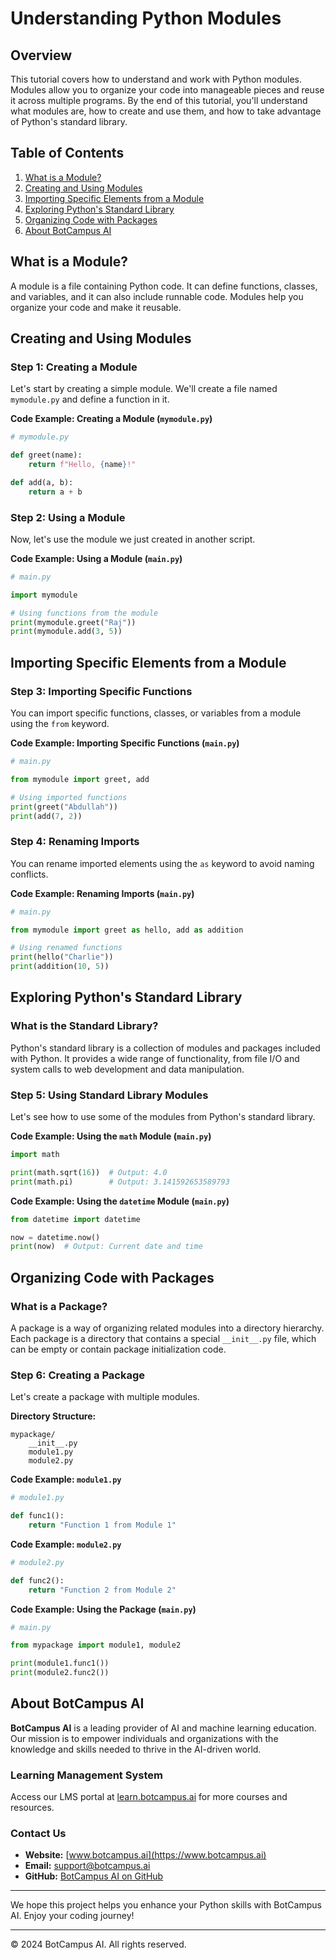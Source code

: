 # Understanding Python Modules

## Overview
This tutorial covers how to understand and work with Python modules. Modules allow you to organize your code into manageable pieces and reuse it across multiple programs. By the end of this tutorial, you'll understand what modules are, how to create and use them, and how to take advantage of Python's standard library.

## Table of Contents
1. [What is a Module?](#what-is-a-module)
2. [Creating and Using Modules](#creating-and-using-modules)
3. [Importing Specific Elements from a Module](#importing-specific-elements-from-a-module)
4. [Exploring Python's Standard Library](#exploring-pythons-standard-library)
5. [Organizing Code with Packages](#organizing-code-with-packages)
6. [About BotCampus AI](#about-botcampus-ai)

## What is a Module?
A module is a file containing Python code. It can define functions, classes, and variables, and it can also include runnable code. Modules help you organize your code and make it reusable.

## Creating and Using Modules

### Step 1: Creating a Module
Let's start by creating a simple module. We'll create a file named `mymodule.py` and define a function in it.

**Code Example: Creating a Module (`mymodule.py`)**
```python
# mymodule.py

def greet(name):
    return f"Hello, {name}!"

def add(a, b):
    return a + b
```

### Step 2: Using a Module
Now, let's use the module we just created in another script.

**Code Example: Using a Module (`main.py`)**
```python
# main.py

import mymodule

# Using functions from the module
print(mymodule.greet("Raj"))
print(mymodule.add(3, 5))
```

## Importing Specific Elements from a Module

### Step 3: Importing Specific Functions
You can import specific functions, classes, or variables from a module using the `from` keyword.

**Code Example: Importing Specific Functions (`main.py`)**
```python
# main.py

from mymodule import greet, add

# Using imported functions
print(greet("Abdullah"))
print(add(7, 2))
```

### Step 4: Renaming Imports
You can rename imported elements using the `as` keyword to avoid naming conflicts.

**Code Example: Renaming Imports (`main.py`)**
```python
# main.py

from mymodule import greet as hello, add as addition

# Using renamed functions
print(hello("Charlie"))
print(addition(10, 5))
```

## Exploring Python's Standard Library

### What is the Standard Library?
Python's standard library is a collection of modules and packages included with Python. It provides a wide range of functionality, from file I/O and system calls to web development and data manipulation.

### Step 5: Using Standard Library Modules
Let's see how to use some of the modules from Python's standard library.

**Code Example: Using the `math` Module (`main.py`)**
```python
import math

print(math.sqrt(16))  # Output: 4.0
print(math.pi)        # Output: 3.141592653589793
```

**Code Example: Using the `datetime` Module (`main.py`)**
```python
from datetime import datetime

now = datetime.now()
print(now)  # Output: Current date and time
```

## Organizing Code with Packages

### What is a Package?
A package is a way of organizing related modules into a directory hierarchy. Each package is a directory that contains a special `__init__.py` file, which can be empty or contain package initialization code.

### Step 6: Creating a Package
Let's create a package with multiple modules.

**Directory Structure:**
```
mypackage/
    __init__.py
    module1.py
    module2.py
```

**Code Example: `module1.py`**
```python
# module1.py

def func1():
    return "Function 1 from Module 1"
```

**Code Example: `module2.py`**
```python
# module2.py

def func2():
    return "Function 2 from Module 2"
```

**Code Example: Using the Package (`main.py`)**
```python
# main.py

from mypackage import module1, module2

print(module1.func1())
print(module2.func2())
```

## About BotCampus AI

**BotCampus AI** is a leading provider of AI and machine learning education. Our mission is to empower individuals and organizations with the knowledge and skills needed to thrive in the AI-driven world.

### Learning Management System

Access our LMS portal at [learn.botcampus.ai](https://learn.botcampus.ai) for more courses and resources.

### Contact Us

- **Website:** [www.botcampus.ai](https://www.botcampus.ai)
- **Email:** support@botcampus.ai
- **GitHub:** [BotCampus AI on GitHub](https://github.com/Bot-Campus-AI/Python-Fundamentals)

---

We hope this project helps you enhance your Python skills with BotCampus AI. Enjoy your coding journey!

---

© 2024 BotCampus AI. All rights reserved.